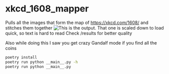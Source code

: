# xkcd_1608_mapper

Pulls all the images that form the map of https://xkcd.com/1608/ and stitches them together
![This is the output.](https://github.com/Rthe1st/xkcd_1608_mapper/tree/master/results/total_img_20_pixel.png)
That one is scaled down to load quick, so text is hard to read
Check /results for better quality

Also while doing this I saw you get crazy Gandalf mode if you find all the coins

```bash
poetry install
poetry run python __main__.py -h
poetry run python __main__.py
```
